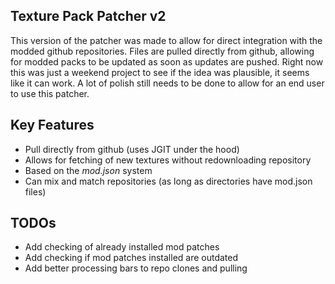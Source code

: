 ## Texture Pack Patcher v2

This version of the patcher was made to allow for direct integration with the modded github repositories.
Files are pulled directly from github, allowing for modded packs to be updated as soon as updates are pushed.
Right now this was just a weekend project to see if the idea was plausible, it seems like it can work.
A lot of polish still needs to be done to allow for an end user to use this patcher.


## Key Features

* Pull directly from github (uses JGIT under the hood)
* Allows for fetching of new textures without redownloading repository
* Based on the *mod.json* system
* Can mix and match repositories (as long as directories have mod.json files)


## TODOs

* Add checking of already installed mod patches
* Add checking if mod patches installed are outdated
* Add better processing bars to repo clones and pulling